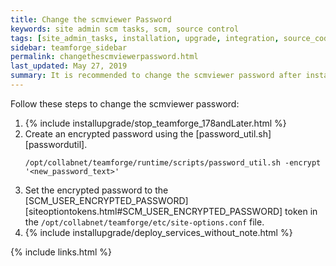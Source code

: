 ```yaml
---
title: Change the scmviewer Password
keywords: site admin scm tasks, scm, source control
tags: [site_admin_tasks, installation, upgrade, integration, source_code, scm, git_gerrit]
sidebar: teamforge_sidebar
permalink: changethescmviewerpassword.html
last_updated: May 27, 2019
summary: It is recommended to change the scmviewer password after installing TeamForge.
---
```

Follow these steps to change the scmviewer password:
1. {% include installupgrade/stop_teamforge_178andLater.html %} 
2. Create an encrypted password using the [password_util.sh][passwordutil].
   ```shell
   /opt/collabnet/teamforge/runtime/scripts/password_util.sh -encrypt '<new_password_text>'
   ````
3. Set the encrypted password to the [SCM_USER_ENCRYPTED_PASSWORD][siteoptiontokens.html#SCM_USER_ENCRYPTED_PASSWORD] token in the `/opt/collabnet/teamforge/etc/site-options.conf` file.
4. {% include installupgrade/deploy_services_without_note.html %}

{% include links.html %}